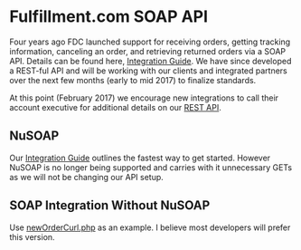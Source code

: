 # Fulfillment.com SOAP API

Four years ago FDC launched support for receiving orders, getting tracking information, 
canceling an order, and retrieving returned orders via a SOAP API. Details can be found
here, [Integration Guide](https://www.fulfillment.com/integration-guide/). We have since
developed a REST-ful API and will be working with our clients and integrated partners
over the next few months (early to mid 2017) to finalize standards.

At this point (February 2017) we encourage new integrations to call their account
executive for additional details on our [REST API](https://api.fulfillment.com/docs/api).

## NuSOAP

Our [Integration Guide](https://www.fulfillment.com/integration-guide/) outlines the fastest way to get started.
However NuSOAP is no longer being supported and carries with it unnecessary GETs as we will not be changing our
API setup.

## SOAP Integration Without NuSOAP

Use [newOrderCurl.php](https://github.com/fulfillment/soap-integration/blob/master/newOrderCurl.php)
as an example. I believe most developers will prefer this version.